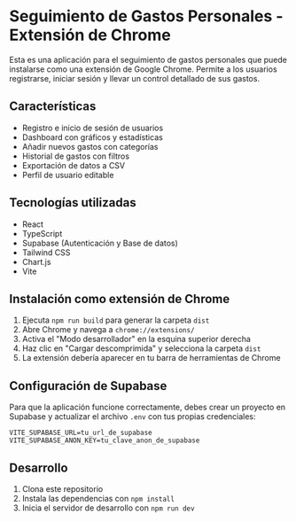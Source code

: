 # Seguimiento de Gastos Personales - Extensión de Chrome

Esta es una aplicación para el seguimiento de gastos personales que puede instalarse como una extensión de Google Chrome. Permite a los usuarios registrarse, iniciar sesión y llevar un control detallado de sus gastos.

## Características

- Registro e inicio de sesión de usuarios
- Dashboard con gráficos y estadísticas
- Añadir nuevos gastos con categorías
- Historial de gastos con filtros
- Exportación de datos a CSV
- Perfil de usuario editable

## Tecnologías utilizadas

- React
- TypeScript
- Supabase (Autenticación y Base de datos)
- Tailwind CSS
- Chart.js
- Vite

## Instalación como extensión de Chrome

1. Ejecuta `npm run build` para generar la carpeta `dist`
2. Abre Chrome y navega a `chrome://extensions/`
3. Activa el "Modo desarrollador" en la esquina superior derecha
4. Haz clic en "Cargar descomprimida" y selecciona la carpeta `dist`
5. La extensión debería aparecer en tu barra de herramientas de Chrome

## Configuración de Supabase

Para que la aplicación funcione correctamente, debes crear un proyecto en Supabase y actualizar el archivo `.env` con tus propias credenciales:

```
VITE_SUPABASE_URL=tu_url_de_supabase
VITE_SUPABASE_ANON_KEY=tu_clave_anon_de_supabase
```

## Desarrollo

1. Clona este repositorio
2. Instala las dependencias con `npm install`
3. Inicia el servidor de desarrollo con `npm run dev`